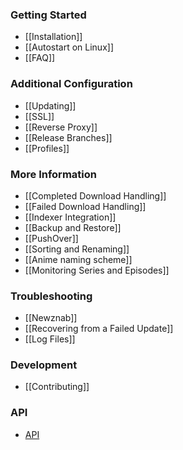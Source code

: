 ### Getting Started ###
- [[Installation]]
- [[Autostart on Linux]]
- [[FAQ]]

### Additional Configuration ###
- [[Updating]]
- [[SSL]]
- [[Reverse Proxy]]
- [[Release Branches]]
- [[Profiles]]

### More Information ###
- [[Completed Download Handling]]
- [[Failed Download Handling]]
- [[Indexer Integration]]
- [[Backup and Restore]]
- [[PushOver]]
- [[Sorting and Renaming]]
- [[Anime naming scheme]]
- [[Monitoring Series and Episodes]]

### Troubleshooting ###
- [[Newznab]]
- [[Recovering from a Failed Update]]
- [[Log Files]]

### Development ###
- [[Contributing]]

### API ###
- [API](/Sonarr/Sonarr/wiki/API)